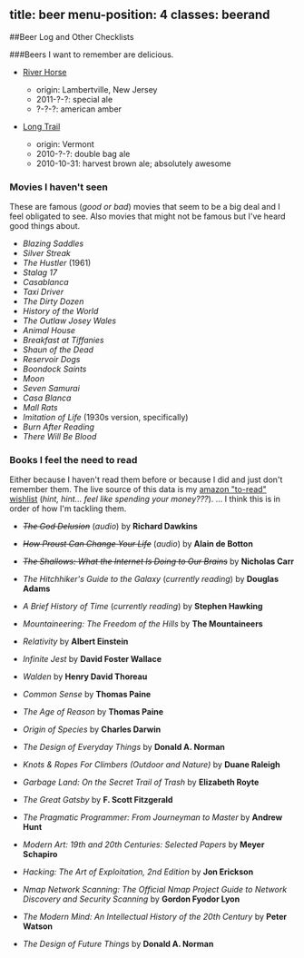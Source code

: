 title: beer
menu-position: 4
classes: beerand
---

##Beer Log and Other Checklists

<div id="listing"></div>

<div class="list" data-list="beer" markdown="1">

###Beers I want to remember are delicious.
* [River Horse](http://www.riverhorse.com/)

    + origin: Lambertville, New Jersey
    + 2011-?-?: special ale
    + ?-?-?: american amber

* [Long Trail](http://www.longtrail.com/)

    + origin: Vermont
    + 2010-?-?: double bag ale
    + 2010-10-31: harvest brown ale; absolutely awesome
</div><!--//[beer]-->

<div class="list" data-list="movies" markdown="1">

### Movies I haven't seen
These are famous (_good or bad_) movies that seem to be a big deal and I feel
obligated to see. Also movies that might not be famous but I've heard good
things about.

+ <cite>Blazing Saddles</cite>
+ <cite>Silver Streak</cite>
+ <cite>The Hustler</cite> (1961)
+ <cite>Stalag 17</cite>
+ <cite>Casablanca</cite>
+ <cite>Taxi Driver</cite>
+ <cite>The Dirty Dozen</cite>
+ <cite>History of the World</cite>
+ <cite>The Outlaw Josey Wales</cite>
+ <cite>Animal House</cite>
+ <cite>Breakfast at Tiffanies</cite>
+ <cite>Shaun of the Dead</cite>
+ <cite>Reservoir Dogs</cite>
+ <cite>Boondock Saints</cite>
+ <cite>Moon</cite>
+ <cite>Seven Samurai</cite>
+ <cite>Casa Blanca</cite>
+ <cite>Mall Rats</cite>
+ <cite>Imitation of Life</cite> (1930s version, specifically)
+ <cite>Burn After Reading</cite>
+ <cite>There Will Be Blood</cite>

</div><!--//[movies]-->

<div class="list" data-list="books" markdown="1">

### Books I feel the need to read
Either because I haven't read them before or because I did and just don't
remember them. The live source of this data is my [amazon "to-read"
wishlist][amazon_toread] (_hint, hint... feel like spending your money???_).
... I think this is in order of how I'm tackling them.

* <del><cite>The God Delusion</cite></del> (*audio*)
  <span class="attribution">by <b>Richard Dawkins</b></span>

* <del><cite>How Proust Can Change Your Life</cite></del> (*audio*)
  <span class="attribution">by <b>Alain de Botton</b></span>

* <del><cite>The Shallows: What the Internet Is Doing to Our Brains</cite></del>
  <span class="attribution">by <b>Nicholas Carr</b></span>

* <cite>The Hitchhiker's Guide to the Galaxy</cite> (*currently reading*)
  <span class="attribution">by <b>Douglas Adams</b></span>

* <cite>A Brief History of Time</cite> (*currently reading*)
  <span class="attribution">by <b>Stephen Hawking</b></span>

* <cite>Mountaineering: The Freedom of the Hills</cite>
  <span class="attribution">by <b>The Mountaineers</b></span>

* <cite>Relativity</cite>
  <span class="attribution">by <b>Albert Einstein</b></span>

* <cite>Infinite Jest</cite>
  <span class="attribution">by <b>David Foster Wallace</b></span>

* <cite>Walden</cite>
  <span class="attribution">by <b>Henry David Thoreau</b></span>

* <cite>Common Sense</cite>
  <span class="attribution">by <b>Thomas Paine</b></span>

* <cite>The Age of Reason</cite>
  <span class="attribution">by <b>Thomas Paine</b></span>

* <cite>Origin of Species</cite>
  <span class="attribution">by <b>Charles Darwin</b></span>

* <cite>The Design of Everyday Things</cite>
  <span class="attribution">by <b>Donald A. Norman</b></span>

* <cite>Knots & Ropes For Climbers (Outdoor and Nature)</cite>
  <span class="attribution">by <b>Duane Raleigh</b></span>

* <cite>Garbage Land: On the Secret Trail of Trash</cite>
  <span class="attribution">by <b>Elizabeth Royte</b></span>

* <cite>The Great Gatsby</cite>
  <span class="attribution">by <b>F. Scott Fitzgerald</b></span>

* <cite>The Pragmatic Programmer: From Journeyman to Master</cite>
  <span class="attribution">by <b>Andrew Hunt</b></span>

* <cite>Modern Art: 19th and 20th Centuries: Selected Papers</cite>
  <span class="attribution">by <b>Meyer Schapiro</b></span>

* <cite>Hacking: The Art of Exploitation, 2nd Edition</cite>
  <span class="attribution">by <b>Jon Erickson</b></span>

* <cite>Nmap Network Scanning: The Official Nmap Project Guide to Network Discovery and Security Scanning</cite>
  <span class="attribution">by <b>Gordon Fyodor Lyon</b></span>

* <cite>The Modern Mind: An Intellectual History of the 20th Century</cite>
  <span class="attribution">by <b>Peter Watson</b></span>

* <cite>The Design of Future Things</cite>
  <span class="attribution">by <b>Donald A. Norman</b></span>

[amazon_toread]: http://amzn.com/w/21LWOXBICKV4W

</div><!--//[books]-->

